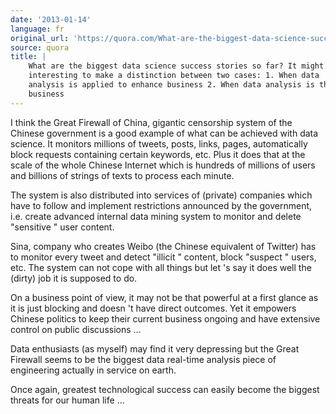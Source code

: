 ```yaml
---
date: '2013-01-14'
language: fr
original_url: 'https://quora.com/What-are-the-biggest-data-science-success-stories-so-far-It-might-be-interesting-to-make-a-distinction-between-two-cases-1-When-data-analysis-is-applied-to-enhance-business-2-When-data-analysis-is-the-business/answer/Clément-Renaud'
source: quora
title: |
    What are the biggest data science success stories so far? It might be
    interesting to make a distinction between two cases: 1. When data
    analysis is applied to enhance business 2. When data analysis is the
    business
---
```


I think the Great Firewall of China, gigantic censorship system of the
Chinese government is a good example of what can be achieved with data
science. It monitors millions of tweets, posts, links, pages,
automatically block requests containing certain keywords, etc. Plus it
does that at the scale of the whole Chinese Internet which is hundreds
of millions of users and billions of strings of texts to process each
minute. 
 
The system is also distributed into services of (private) companies
which have to follow and implement restrictions announced by the
government, i.e. create advanced internal data mining system to monitor
and delete  "sensitive " user content. 
 
Sina, company who creates Weibo (the Chinese equivalent of Twitter) has
to monitor every tweet and detect  "illicit " content, block  "suspect "
users, etc. The system can not cope with all things but let 's say it
does well the (dirty) job it is supposed to do. 
 
On a business point of view, it may not be that powerful at a first
glance as it is just blocking and doesn 't have direct outcomes. Yet it
empowers Chinese politics to keep their current business ongoing and
have extensive control on public discussions ... 
 
Data enthusiasts (as myself) may find it very depressing but the Great
Firewall seems to be the biggest data real-time analysis piece of
engineering actually in service on earth. 
 
Once again, greatest technological success can easily become the biggest
threats for our human life ...
